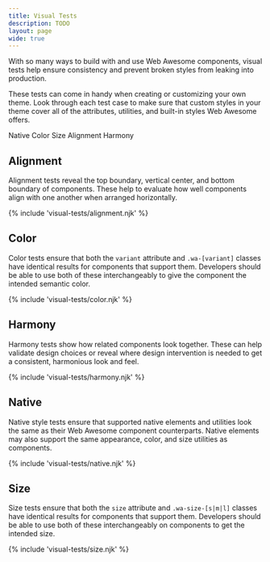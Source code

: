 ```yaml
---
title: Visual Tests
description: TODO
layout: page
wide: true
---
```


<style>
  p {
    max-width: 90ch;
  }
  tbody {
    & .wa-grid {
      --min-column-size: 5ch;
    }
    & tr th:first-of-type {
      width: 20ch;
    }
    & th {
      vertical-align: middle;
    }
    & tr:hover {
      background-color: color-mix(in oklch, var(--wa-color-fill-quiet), transparent 60%)
    }
  }
  wa-divider {
    --width: var(--wa-border-width-m);
    --spacing: var(--wa-space-3xl);
  }
</style>

With so many ways to build with and use Web Awesome components, visual tests help ensure consistency and prevent broken styles from leaking into production.

These tests can come in handy when creating or customizing your own theme. Look through each test case to make sure that custom styles in your theme cover all of the attributes, utilities, and built-in styles Web Awesome offers.

<wa-tab-group>
  <wa-tab panel="native">Native</wa-tab>
  <wa-tab panel="color">Color</wa-tab>
  <wa-tab panel="size">Size</wa-tab>
  <wa-tab panel="alignment">Alignment</wa-tab>
  <wa-tab panel="harmony">Harmony</wa-tab>

<wa-tab-panel name="alignment">

## Alignment

Alignment tests reveal the top boundary, vertical center, and bottom boundary of components. These help to evaluate how well components align with one another when arranged horizontally.

{% include 'visual-tests/alignment.njk' %}
  
</wa-tab-panel>

<wa-tab-panel name="color">

## Color

Color tests ensure that both the `variant` attribute and `.wa-[variant]` classes have identical results for components that support them. Developers should be able to use both of these interchangeably to give the component the intended semantic color.

{% include 'visual-tests/color.njk' %}

</wa-tab-panel>

<wa-tab-panel name="harmony">

## Harmony

Harmony tests show how related components look together. These can help validate design choices or reveal where design intervention is needed to get a consistent, harmonious look and feel.

{% include 'visual-tests/harmony.njk' %}

</wa-tab-panel>

<wa-tab-panel name="native">

## Native

Native style tests ensure that supported native elements and utilities look the same as their Web Awesome component counterparts. Native elements may also support the same appearance, color, and size utilities as components.

{% include 'visual-tests/native.njk' %}

</wa-tab-panel>

<wa-tab-panel name="size">

## Size

Size tests ensure that both the `size` attribute and `.wa-size-[s|m|l]` classes have identical results for components that support them. Developers should be able to use both of these interchangeably on components to get the intended size.

{% include 'visual-tests/size.njk' %}

</wa-tab-panel>

</wa-tab-group>